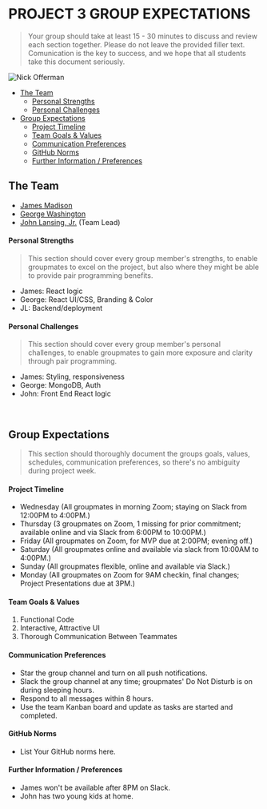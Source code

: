 # PROJECT 3 GROUP EXPECTATIONS <!-- omit in toc -->

> Your group should take at least 15 - 30 minutes to discuss and review each section together. Please do not leave the provided filler text. Comunication is the key to success, and we hope that all students take this document seriously.

![Nick Offerman](https://media.giphy.com/media/eenSmyv5VGhzUNTiWy/giphy.gif)

- [The Team](#the-team)
    - [Personal Strengths](#personal-strengths)
    - [Personal Challenges](#personal-challenges)
- [Group Expectations](#group-expectations)
    - [Project Timeline](#project-timeline)
    - [Team Goals & Values](#team-goals--values)
    - [Communication Preferences](#communication-preferences)
    - [GitHub Norms](#github-norms)
    - [Further Information / Preferences](#further-information--preferences)


## The Team

- [James Madison](https://github.com/mickmed)
- [George Washington](https://github.com/jngong)
- [John Lansing, Jr.](https://github.com/cgibsonmm) (Team Lead)

#### Personal Strengths

> This section should cover every group member's strengths, to enable groupmates to excel on the project, but also where they might be able to provide pair programming benefits.

- James: React logic
- George: React UI/CSS, Branding & Color
- JL: Backend/deployment

#### Personal Challenges

> This section should cover every group member's personal challenges, to enable groupmates to gain more exposure and clarity through pair programming.

- James: Styling, responsiveness
- George: MongoDB, Auth
- John: Front End React logic

<br>

## Group Expectations

> This section should thoroughly document the groups goals, values, schedules, communication preferences, so there's no ambiguity during project week.

#### Project Timeline

- Wednesday (All groupmates in morning Zoom; staying on Slack from 12:00PM to 4:00PM.)
- Thursday (3 groupmates on Zoom, 1 missing for prior commitment; available online and via Slack from 6:00PM to 10:00PM.)
- Friday (All groupmates on Zoom, for MVP due at 2:00PM; evening off.)
- Saturday (All groupmates online and available via slack from 10:00AM to 4:00PM.)
- Sunday (All groupmates flexible, online and available via Slack.)
- Monday (All groupmates on Zoom for 9AM checkin, final changes; Project Presentations due at 3PM.)

#### Team Goals & Values

1) Functional Code
1) Interactive, Attractive UI
1) Thorough Communication Between Teammates

#### Communication Preferences

- Star the group channel and turn on all push notifications.
- Slack the group channel at any time; groupmates' Do Not Disturb is on during sleeping hours.
- Respond to all messages within 8 hours.
- Use the team Kanban board and update as tasks are started and completed.

#### GitHub Norms

 - List Your GitHub norms here.

#### Further Information / Preferences

  - James won't be available after 8PM on Slack.
  - John has two young kids at home.
